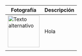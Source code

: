 ﻿
| Fotografía| Descripción |
|--|--|
| <img src="https://media.licdn.com/dms/image/D4E03AQEwUlqq_TsDXg/profile-displayphoto-shrink_400_400/0/1693428513322?e=1700697600&v=beta&t=jvmAZlCD7O0AHBzUIWeG48O9e-XTORNh6xjMpxoSLTI" alt="Texto alternativo" width="100" height="100"> | Hola 
 |  |  |


<!--stackedit_data:
eyJoaXN0b3J5IjpbLTE1NzcwMzM0OTEsMjA1NzYzOTkwXX0=
-->